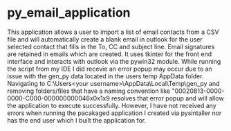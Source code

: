 # py_email_application

This application allows a user to import a list of email contacts from a CSV file and will automatically create a blank email in outlook for the user selected contact that fills in the To, CC and subject line. Email signatures are retained in emails which are created. It uses tkinter for the front end interface and interacts with outlook via the pywin32 module. 
While running the script from my IDE I did recevie an error popup may occur due to an issue with the gen_py data located in the users temp AppData folder. Navigating to C:\Users\<your username>\AppData\Local\Temp\gen_py and removing folders/files that have a naming convention like "00020813-0000-0000-C000-000000000046x0x1x9 resolves that error popup and will allow the application to execute successfully. 
However, I have not received any errors when running the pacakaged application I created via pysintaller nor has the end user which I built the application for.



